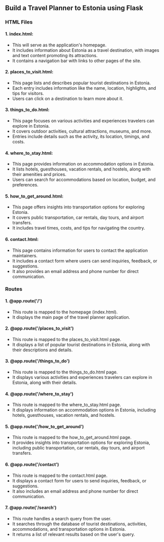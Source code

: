 ## Build a Travel Planner to Estonia using Flask

### HTML Files

#### 1. index.html:
- This will serve as the application's homepage.
- It includes information about Estonia as a travel destination, with images and text content promoting its attractions.
- It contains a navigation bar with links to other pages of the site.

#### 2. places_to_visit.html:
- This page lists and describes popular tourist destinations in Estonia.
- Each entry includes information like the name, location, highlights, and tips for visitors.
- Users can click on a destination to learn more about it.

#### 3. things_to_do.html:
- This page focuses on various activities and experiences travelers can explore in Estonia.
- It covers outdoor activities, cultural attractions, museums, and more.
- Entries include details such as the activity, its location, timings, and costs.

#### 4. where_to_stay.html:
- This page provides information on accommodation options in Estonia.
- It lists hotels, guesthouses, vacation rentals, and hostels, along with their amenities and prices.
- Users can search for accommodations based on location, budget, and preferences.

#### 5. how_to_get_around.html:
- This page offers insights into transportation options for exploring Estonia.
- It covers public transportation, car rentals, day tours, and airport transfers.
- It includes travel times, costs, and tips for navigating the country.

#### 6. contact.html:
- This page contains information for users to contact the application maintainers.
- It includes a contact form where users can send inquiries, feedback, or suggestions.
- It also provides an email address and phone number for direct communication.

### Routes

#### 1. @app.route('/')
- This route is mapped to the homepage (index.html).
- It displays the main page of the travel planner application.

#### 2. @app.route('/places_to_visit')
- This route is mapped to the places_to_visit.html page.
- It displays a list of popular tourist destinations in Estonia, along with their descriptions and details.

#### 3. @app.route('/things_to_do')
- This route is mapped to the things_to_do.html page.
- It displays various activities and experiences travelers can explore in Estonia, along with their details.

#### 4. @app.route('/where_to_stay')
- This route is mapped to the where_to_stay.html page.
- It displays information on accommodation options in Estonia, including hotels, guesthouses, vacation rentals, and hostels.

#### 5. @app.route('/how_to_get_around')
- This route is mapped to the how_to_get_around.html page.
- It provides insights into transportation options for exploring Estonia, including public transportation, car rentals, day tours, and airport transfers.

#### 6. @app.route('/contact')
- This route is mapped to the contact.html page.
- It displays a contact form for users to send inquiries, feedback, or suggestions.
- It also includes an email address and phone number for direct communication.

#### 7. @app.route('/search')
- This route handles a search query from the user.
- It searches through the database of tourist destinations, activities, accommodations, and transportation options in Estonia.
- It returns a list of relevant results based on the user's query.
